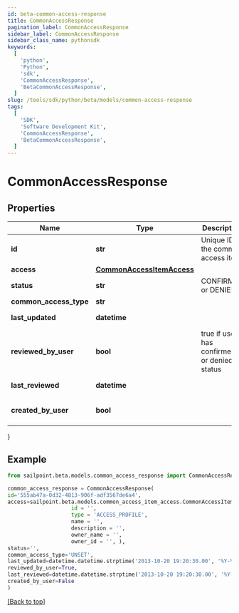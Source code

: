 ```yaml
---
id: beta-common-access-response
title: CommonAccessResponse
pagination_label: CommonAccessResponse
sidebar_label: CommonAccessResponse
sidebar_class_name: pythonsdk
keywords:
  [
    'python',
    'Python',
    'sdk',
    'CommonAccessResponse',
    'BetaCommonAccessResponse',
  ]
slug: /tools/sdk/python/beta/models/common-access-response
tags:
  [
    'SDK',
    'Software Development Kit',
    'CommonAccessResponse',
    'BetaCommonAccessResponse',
  ]
---
```


# CommonAccessResponse

## Properties

| Name | Type | Description | Notes |
| --- | --- | --- | --- |
| **id** | **str** | Unique ID of the common access item | [optional] |
| **access** | [**CommonAccessItemAccess**](common-access-item-access) |  | [optional] |
| **status** | **str** | CONFIRMED or DENIED | [optional] |
| **common_access_type** | **str** |  | [optional] |
| **last_updated** | **datetime** |  | [optional] [readonly] |
| **reviewed_by_user** | **bool** | true if user has confirmed or denied status | [optional] |
| **last_reviewed** | **datetime** |  | [optional] [readonly] |
| **created_by_user** | **bool** |  | [optional] [default to False] |

}

## Example

```python
from sailpoint.beta.models.common_access_response import CommonAccessResponse

common_access_response = CommonAccessResponse(
id='555ab47a-0d32-4813-906f-adf3567de6a4',
access=sailpoint.beta.models.common_access_item_access.CommonAccessItemAccess(
                    id = '',
                    type = 'ACCESS_PROFILE',
                    name = '',
                    description = '',
                    owner_name = '',
                    owner_id = '', ),
status='',
common_access_type='UNSET',
last_updated=datetime.datetime.strptime('2013-10-20 19:20:30.00', '%Y-%m-%d %H:%M:%S.%f'),
reviewed_by_user=True,
last_reviewed=datetime.datetime.strptime('2013-10-20 19:20:30.00', '%Y-%m-%d %H:%M:%S.%f'),
created_by_user=False
)

```

[[Back to top]](#)
